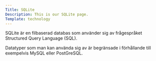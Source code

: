 ```yaml
---
Title: SQLite
Description: This is our SQLite page.
Template: technology
---
```


SQLite är en filbaserad databas som använder sig av frågespråket Structured Query Language (SQL). 

Datatyper som man kan använda sig av är begränsade i förhållande till exempelvis MySQL eller PostGreSQL.

